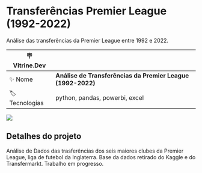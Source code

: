   # Transferências Premier League (1992-2022)

Análise das transferências da Premier League entre 1992 e 2022.

| :placard: Vitrine.Dev |     |
| -------------  | --- |
| :sparkles: Nome        | **Análise de Transferências da Premier League (1992-2022)**
| :label: Tecnologias | python, pandas, powerbi, excel

<!-- Inserir imagem com a #vitrinedev ao final do link -->
![](https://www.imagemhost.com.br/image/r0sp2P#vitrinedev)

## Detalhes do projeto

Análise de Dados das trasferências dos seis maiores clubes da Premier League, liga de futebol da Inglaterra.
Base da dados retirado do Kaggle e do Transfermarkt.
Trabalho em progresso.
